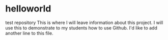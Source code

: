 # helloworld
test repository
This is where I will leave information about this project.
I will use this to demonstrate to my students how to use Github.
I'd like to add another line to this file.
